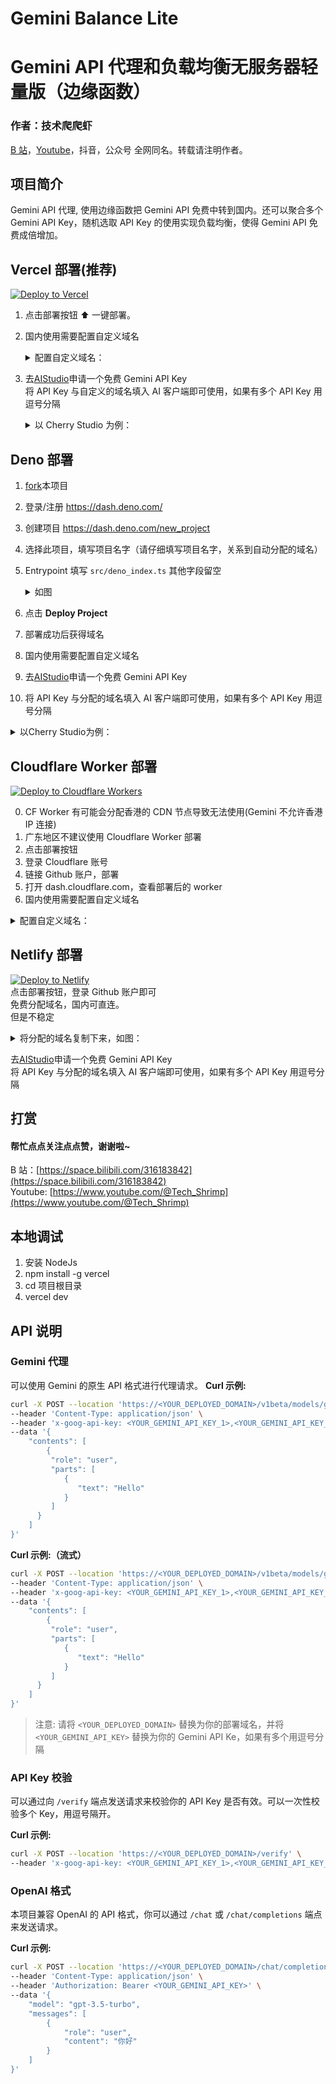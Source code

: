 # Gemini Balance Lite

# Gemini API 代理和负载均衡无服务器轻量版（边缘函数）

### 作者：技术爬爬虾

[B 站](https://space.bilibili.com/316183842)，[Youtube](https://www.youtube.com/@Tech_Shrimp)，抖音，公众号 全网同名。转载请注明作者。

## 项目简介

Gemini API 代理, 使用边缘函数把 Gemini API 免费中转到国内。还可以聚合多个 Gemini API Key，随机选取 API Key 的使用实现负载均衡，使得 Gemini API 免费成倍增加。

## Vercel 部署(推荐)

[![Deploy to Vercel](https://vercel.com/button)](https://vercel.com/new/clone?repository-url=https://github.com/tech-shrimp/gemini-balance-lite)

1.  点击部署按钮 ⬆️ 一键部署。
2.  国内使用需要配置自定义域名
    <details>
    <summary>配置自定义域名：</summary>

    ![image](/docs/images/5.png)
    </details>

3.  去[AIStudio](https://aistudio.google.com)申请一个免费 Gemini API Key
    <br>将 API Key 与自定义的域名填入 AI 客户端即可使用，如果有多个 API Key 用逗号分隔
    <details>
    <summary>以 Cherry Studio 为例：</summary>

        ![image](/docs/images/2.png)
        </details>

## Deno 部署

1. [fork](https://github.com/tech-shrimp/gemini-balance-lite/fork)本项目
2. 登录/注册 https://dash.deno.com/
3. 创建项目 https://dash.deno.com/new_project
4. 选择此项目，填写项目名字（请仔细填写项目名字，关系到自动分配的域名）
5. Entrypoint 填写 `src/deno_index.ts` 其他字段留空
   <details>
   <summary>如图</summary>

   ![image](/docs/images/3.png)
   </details>

6. 点击 <b>Deploy Project</b>
7. 部署成功后获得域名
8. 国内使用需要配置自定义域名
9. 去[AIStudio](https://aistudio.google.com)申请一个免费 Gemini API Key
10. 将 API Key 与分配的域名填入 AI 客户端即可使用，如果有多个 API Key 用逗号分隔

<details>
<summary>以Cherry Studio为例：</summary>

![image](/docs/images/2.png)

</details>

## Cloudflare Worker 部署

[![Deploy to Cloudflare Workers](https://deploy.workers.cloudflare.com/button)](https://deploy.workers.cloudflare.com/?url=https://github.com/tech-shrimp/gemini-balance-lite)

0. CF Worker 有可能会分配香港的 CDN 节点导致无法使用(Gemini 不允许香港 IP 连接)
1. 广东地区不建议使用 Cloudflare Worker 部署
2. 点击部署按钮
3. 登录 Cloudflare 账号
4. 链接 Github 账户，部署
5. 打开 dash.cloudflare.com，查看部署后的 worker
6. 国内使用需要配置自定义域名
<details>
<summary>配置自定义域名：</summary>

![image](/docs/images/4.png)

</details>

## Netlify 部署

[![Deploy to Netlify](https://www.netlify.com/img/deploy/button.svg)](https://app.netlify.com/start/deploy?repository=https://github.com/tech-shrimp/gemini-balance-lite)
<br>点击部署按钮，登录 Github 账户即可
<br>免费分配域名，国内可直连。
<br>但是不稳定

<details>
<summary>将分配的域名复制下来，如图：</summary>

![image](/docs/images/1.png)

</details>

去[AIStudio](https://aistudio.google.com)申请一个免费 Gemini API Key
<br>将 API Key 与分配的域名填入 AI 客户端即可使用，如果有多个 API Key 用逗号分隔

## 打赏

#### 帮忙点点关注点点赞，谢谢啦~

B 站：[https://space.bilibili.com/316183842](https://space.bilibili.com/316183842)<br>
Youtube: [https://www.youtube.com/@Tech_Shrimp](https://www.youtube.com/@Tech_Shrimp)

## 本地调试

1. 安装 NodeJs
2. npm install -g vercel
3. cd 项目根目录
4. vercel dev

## API 说明

### Gemini 代理

可以使用 Gemini 的原生 API 格式进行代理请求。
**Curl 示例:**

```bash
curl -X POST --location 'https://<YOUR_DEPLOYED_DOMAIN>/v1beta/models/gemini-2.5-pro:generateContent' \
--header 'Content-Type: application/json' \
--header 'x-goog-api-key: <YOUR_GEMINI_API_KEY_1>,<YOUR_GEMINI_API_KEY_2>' \
--data '{
    "contents": [
        {
         "role": "user",
         "parts": [
            {
               "text": "Hello"
            }
         ]
      }
    ]
}'
```

**Curl 示例:（流式）**

```bash
curl -X POST --location 'https://<YOUR_DEPLOYED_DOMAIN>/v1beta/models/gemini-2.5-pro:generateContent?alt=sse' \
--header 'Content-Type: application/json' \
--header 'x-goog-api-key: <YOUR_GEMINI_API_KEY_1>,<YOUR_GEMINI_API_KEY_2>' \
--data '{
    "contents": [
        {
         "role": "user",
         "parts": [
            {
               "text": "Hello"
            }
         ]
      }
    ]
}'
```

> 注意: 请将 `<YOUR_DEPLOYED_DOMAIN>` 替换为你的部署域名，并将 `<YOUR_GEMINI_API_KEY>` 替换为你的 Gemini API Ke，如果有多个用逗号分隔

### API Key 校验

可以通过向 `/verify` 端点发送请求来校验你的 API Key 是否有效。可以一次性校验多个 Key，用逗号隔开。

**Curl 示例:**

```bash
curl -X POST --location 'https://<YOUR_DEPLOYED_DOMAIN>/verify' \
--header 'x-goog-api-key: <YOUR_GEMINI_API_KEY_1>,<YOUR_GEMINI_API_KEY_2>'
```

### OpenAI 格式

本项目兼容 OpenAI 的 API 格式，你可以通过 `/chat` 或 `/chat/completions` 端点来发送请求。

**Curl 示例:**

```bash
curl -X POST --location 'https://<YOUR_DEPLOYED_DOMAIN>/chat/completions' \
--header 'Content-Type: application/json' \
--header 'Authorization: Bearer <YOUR_GEMINI_API_KEY>' \
--data '{
    "model": "gpt-3.5-turbo",
    "messages": [
        {
            "role": "user",
            "content": "你好"
        }
    ]
}'
```
